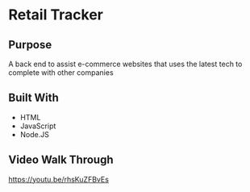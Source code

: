 # Retail Tracker

## Purpose
A back end to assist e-commerce websites that uses the latest tech to complete with other companies

## Built With 
* HTML
* JavaScript
* Node.JS

## Video Walk Through 
https://youtu.be/rhsKuZFBvEs